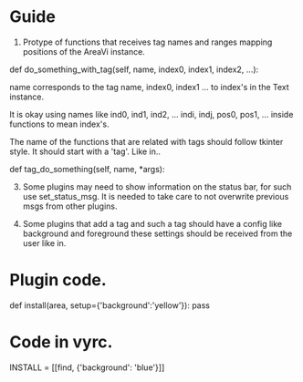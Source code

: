 Guide
=====

1) Protype of functions that receives tag names and ranges mapping positions of the AreaVi instance.

def do_something_with_tag(self, name, index0, index1, index2, ...):

name corresponds to the tag name, index0, index1 ... to index's in the Text instance.

It is okay using names like ind0, ind1, ind2, ... indi, indj, pos0, pos1, ...
 inside functions to mean index's.

The name of the functions that are related with tags should follow tkinter style. It should
start with a 'tag'. Like in..

def tag_do_something(self, name, *args):


3) Some plugins may need to show information on the status bar, for such use set_status_msg.
It is needed to take care to not overwrite previous msgs from other plugins.

4) Some plugins that add a tag and such a tag should have a config like background and foreground
these settings should be received from the user like in.

# Plugin code.
def install(area, setup={'background':'yellow'}):
    pass

# Code in vyrc.
INSTALL = [[find, {'background': 'blue'}]]






